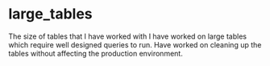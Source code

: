 # large_tables
The size of tables that I have worked with
I have worked on large tables which require well designed queries to run.  Have worked on cleaning up the tables without affecting the production environment. 
